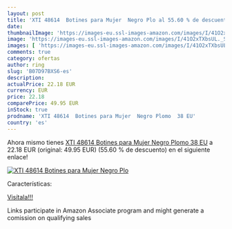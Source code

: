 ```yaml
---
layout: post
title: 'XTI 48614  Botines para Mujer  Negro Plo al 55.60 % de descuento'
date: 
thumbnailImage: 'https://images-eu.ssl-images-amazon.com/images/I/41O2xTXbsUL._SL200_.jpg'
image: 'https://images-eu.ssl-images-amazon.com/images/I/41O2xTXbsUL._SL200_.jpg'
images: [ 'https://images-eu.ssl-images-amazon.com/images/I/41O2xTXbsUL._SL200_.jpg' ]
comments: true
category: ofertas
author: ring
slug: 'B07D97BXS6-es'
description:
actualPrice: 22.18 EUR
currency: EUR
price: 22.18
comparePrice: 49.95 EUR
inStock: true
prodname: 'XTI 48614  Botines para Mujer  Negro Plomo  38 EU'
country: 'es'
---
```


Ahora mismo tienes [XTI 48614  Botines para Mujer  Negro Plomo  38 EU](https://www.amazon.es/dp/B07D97BXS6/?tag=tolees-21) a 22.18 EUR (original: 49.95 EUR) (55.60 %  de descuento) en el siguiente enlace!

[![XTI 48614  Botines para Mujer  Negro Plo](https://images-eu.ssl-images-amazon.com/images/I/41O2xTXbsUL._SL200_.jpg)](https://www.amazon.es/dp/B07D97BXS6/?tag=tolees-21)

Características:


[Visítala!!!](https://www.amazon.es/dp/B07D97BXS6/?tag=tolees-21)

Links participate in Amazon Associate program and might generate a comission on qualifying sales
